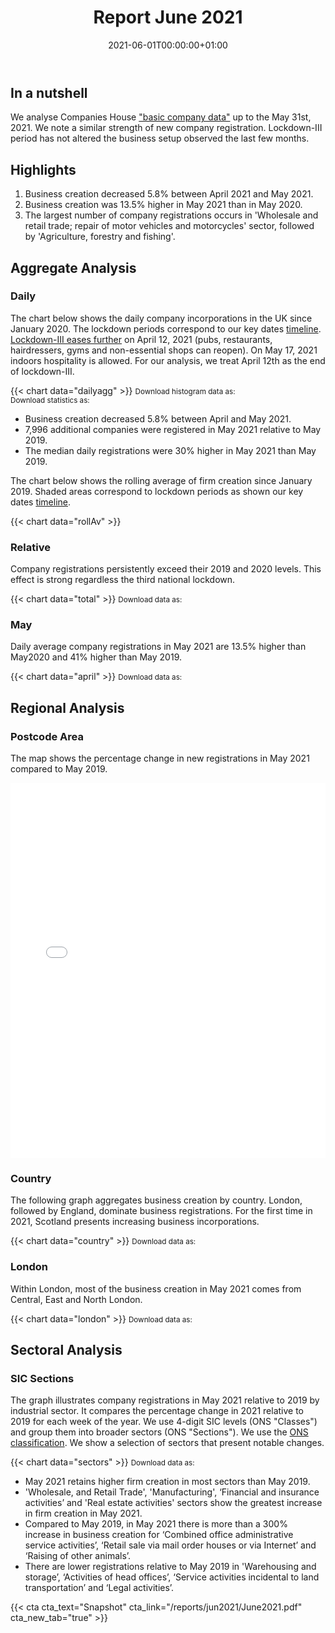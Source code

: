 ﻿---
title: Report June 2021
linktitle: June 2021
toc: true
type: docs
date: "2021-06-01T00:00:00+01:00"
draft: false
menu:
  reports:
#    parent: Reports 2021
    weight: 7

# Prev/next pager order (if `docs_section_pager` enabled in `params.toml`)
weight: 7
---

## In a nutshell



We analyse Companies House ["basic company data"](http://download.companieshouse.gov.uk/en_output.html) up to the May 31st, 2021. We note a similar strength of new company registration. Lockdown-III period has not altered the business setup observed the last few months. 

## <i class="far fa-lightbulb"></i>  <span class="ml-1">Highlights</span>
1. Business creation decreased 5.8% between April 2021 and May 2021.
2. Business creation was 13.5% higher in May 2021 than in May 2020.
3. The largest number of company registrations occurs in 'Wholesale and retail trade; repair of motor vehicles and motorcycles' sector, followed by 'Agriculture, forestry and fishing'. 


## <i class="fas fa-bullseye"></i> <span class="ml-1">Aggregate Analysis</span>
### Daily 
The chart below shows the daily company incorporations in the UK since January 2020. The lockdown periods correspond to our key dates [timeline](https://uk-firm-dynamics.netlify.app/reports/#timeline). [Lockdown-III eases further]( https://www.bbc.co.uk/news/uk-56641596) on April 12, 2021 (pubs, restaurants, hairdressers, gyms and non-essential shops can reopen). On May 17, 2021 indoors hospitality is allowed. For our analysis, we treat April 12th as the end of lockdown-III. 

{{< chart data="dailyagg" >}}
<small>Download histogram data as: <a href="data/01histogram.csv" download="01histogram.csv"><i class="fas fa-file-csv"></i></a>
  <br>
Download statistics as: <a href="data/02statsLockdown.xlsx" download="02statistics.xlsx"><i class="fas fa-file-excel"></i></a></small>

- Business creation decreased 5.8% between April and May 2021. 
- 7,996 additional companies were registered in May 2021 relative to May 2019. 
- The median daily registrations were 30% higher in May 2021 than May 2019. 

The chart below shows the rolling average of firm creation since January 2019. Shaded areas correspond to lockdown periods as shown our key dates [timeline](https://uk-firm-dynamics.netlify.app/reports/#timeline).

{{< chart data="rollAv" >}}


### Relative  

Company registrations persistently exceed their 2019 and 2020 levels. This effect is strong regardless the third national lockdown.   

{{< chart data="total" >}}
<small>Download data as: <a href="data/04ratio.csv" download="03ratio.csv"><i class="fas fa-file-csv"></i></a></small>

### May
Daily average company registrations in May 2021 are 13.5% higher than May2020 and 41% higher than May 2019.

{{< chart data="april" >}}
<small>Download data as: <a href="data/03statsApr.csv" download="04march.csv"><i class="fas fa-file-csv"></i></a></small>

## <i class="fas fa-map-marker-alt"></i>  <span class="ml-1">Regional Analysis</span>

### Postcode Area
The map shows the percentage change in new registrations in May 2021 compared to May 2019.  

<iframe src="mapMay2021Av.html" style="height:600px;width:100%;border:none;overflow:hidden;"></iframe>

### Country 
The following graph aggregates business creation by country. London, followed by England, dominate business registrations. For the first time in 2021, Scotland presents increasing business incorporations.  

{{< chart data="country" >}}
<small>Download data as: <a href="data/05country.csv" download="05country.csv"><i class="fas fa-file-csv"></i></a></small>

### London
Within London, most of the business creation in May 2021 comes from Central, East and North London. 

{{< chart data="london" >}}
<small>Download data as: <a href="data/06London.csv" download="06london.csv"><i class="fas fa-file-csv"></i></a></small>


## <i class="fas fa-industry"></i> <span class="ml-1">Sectoral Analysis</span>
### SIC Sections
The graph illustrates company registrations in May 2021 relative to 2019 by industrial sector. It compares the percentage change in 2021 relative to 2019 for each week of the year. We use 4-digit SIC levels (ONS "Classes") and group them into broader sectors (ONS "Sections"). We use the [ONS classification](https://onsdigital.github.io/dp-classification-tools/standard-industrial-classification/ONS_SIC_hierarchy_view.html). We show a selection of sectors that present notable changes. 

{{< chart data="sectors" >}}
<small>Download data as: <a href="data/07sections.csv" download="07sections.csv"><i class="fas fa-file-csv"></i></a></small>

- May 2021 retains higher firm creation in most sectors than May 2019.
- 'Wholesale, and Retail Trade', 'Manufacturing', ‘Financial and insurance activities’ and 'Real estate activities' sectors show the greatest increase in firm creation in May 2021. 
- Compared to May 2019, in May 2021 there is more than a 300% increase in business creation for ‘Combined office administrative service activities’, ‘Retail sale via mail order houses or via Internet’ and ‘Raising of other animals’. 
- There are lower registrations relative to May 2019 in 'Warehousing and storage’, ‘Activities of head offices’, ‘Service activities incidental to land transportation’ and ‘Legal activities’. 


{{< cta cta_text="Snapshot" cta_link="/reports/jun2021/June2021.pdf" cta_new_tab="true" >}}

